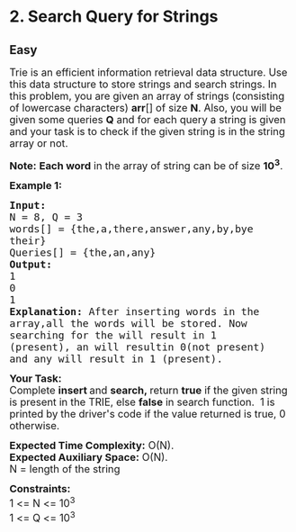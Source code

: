 # 2. Search Query for Strings
## Easy 
<div class="problem-statement" style="user-select: auto;">
                <p style="user-select: auto;"></p><p style="user-select: auto;"><span style="font-size: 18px; user-select: auto;">Trie is an efficient information retrieval data structure. Use this data structure to store strings and search strings. In this problem, you are given an array of strings (consisting of lowercase characters) <strong style="user-select: auto;">arr</strong>[] of size <strong style="user-select: auto;">N</strong>. Also, you will be given some queries <strong style="user-select: auto;">Q</strong> and for each query a string is given and your task is to check if the given string is in the string array or not.</span></p>

<p style="user-select: auto;"><span style="font-size: 18px; user-select: auto;"><strong style="user-select: auto;">Note:</strong> <strong style="user-select: auto;">Each word</strong> in the array of string can be of size <strong style="user-select: auto;">10<sup style="user-select: auto;">3</sup></strong>.</span></p>

<p style="user-select: auto;"><strong style="user-select: auto;"><span style="font-size: 18px; user-select: auto;">Example 1:</span></strong></p>

<pre style="user-select: auto;"><strong style="user-select: auto;"><span style="font-size: 18px; user-select: auto;">Input:
</span></strong><span style="font-size: 18px; user-select: auto;">N = 8, Q = 3
words[] = {the,a,there,answer,any,by,bye
their}
Queries[] = {the,an,any}
<strong style="user-select: auto;">Output:
</strong>1
0
1<strong style="user-select: auto;">
Explanation: </strong>After inserting words in the
array,all the words will be stored. Now
searching for the will result in 1
(present), an will resultin 0(not present)
and any will result in 1 (present).</span>
</pre>

<p style="user-select: auto;"><span style="font-size: 18px; user-select: auto;"><strong style="user-select: auto;">Your Task:</strong><br style="user-select: auto;">
Complete <strong style="user-select: auto;">insert </strong>and <strong style="user-select: auto;">search,&nbsp;</strong>return <strong style="user-select: auto;">true</strong>&nbsp;if the given string is present in the TRIE, else <strong style="user-select: auto;">false</strong> in search function.&nbsp; 1 is printed by the driver's code if the value returned is true, 0 otherwise.</span></p>

<p style="user-select: auto;"><span style="font-size: 18px; user-select: auto;"><strong style="user-select: auto;">Expected Time Complexity:</strong>&nbsp;O(N).<br style="user-select: auto;">
<strong style="user-select: auto;">Expected Auxiliary Space:</strong>&nbsp;O(N).<br style="user-select: auto;">
N = length of the string</span></p>

<p style="user-select: auto;"><span style="font-size: 18px; user-select: auto;"><strong style="user-select: auto;">Constraints:</strong><br style="user-select: auto;">
1 &lt;= N &lt;= 10<sup style="user-select: auto;">3</sup><br style="user-select: auto;">
1 &lt;= Q &lt;= 10<sup style="user-select: auto;">3</sup></span></p>

<p style="user-select: auto;">&nbsp;</p>
 <p style="user-select: auto;"></p>
            </div>